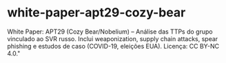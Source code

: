# white-paper-apt29-cozy-bear
White Paper: APT29 (Cozy Bear/Nobelium) – Análise das TTPs do grupo vinculado ao SVR russo. Inclui weaponization, supply chain attacks, spear phishing e estudos de caso (COVID-19, eleições EUA). Licença: CC BY-NC 4.0."

